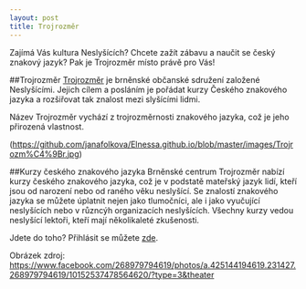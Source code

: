 ```yaml
---
layout: post
title: Trojrozměr
---
```


Zajímá Vás kultura Neslyšících? Chcete zažít zábavu a naučit se český znakový jazyk? Pak je Trojrozměr místo právě pro Vás!

##Trojrozměr
[Trojrozměr](http://www.trojrozmer.cz/) je brněnské občanské sdružení založené Neslyšícími. Jejich cílem a posláním je pořádat kurzy Českého znakového jazyka a rozšiřovat tak znalost mezi slyšícími lidmi.

Název Trojrozměr vychází z trojrozměrnosti znakového jazyka, což je jeho přirozená vlastnost.

(https://github.com/janafolkova/Elnessa.github.io/blob/master/images/Trojrozm%C4%9Br.jpg)

##Kurzy českého znakového jazyka
Brněnské centrum Trojrozměr nabízí kurzy českého znakového jazyka, což je v podstatě mateřský jazyk lidí, kteří jsou od narození nebo od raného věku neslyšící. Se znalostí znakového jazyka se můžete úplatnit nejen jako tlumočníci, ale i jako vyučující neslyšících nebo v různcýh organizacích neslyšících. Všechny kurzy vedou neslyšící lektoři, kteří mají několikaleté zkušenosti.

Jdete do toho? Přihlásit se můžete [zde](http://www.trojrozmer.cz/?kategorie=kurzy&podkategorie=prihlaska).

Obrázek zdroj: https://www.facebook.com/268979794619/photos/a.425144194619.231427.268979794619/10152537478564620/?type=3&theater

